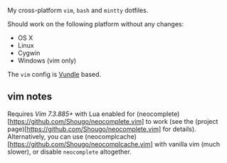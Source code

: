 My cross-platform `vim`, `bash` and `mintty` dotfiles.

Should work on the following platform without any changes:

* OS X
* Linux
* Cygwin
* Windows (vim only)

The `vim` config is [Vundle](https://github.com/gmarik/Vundle.vim) based.

vim notes
---------

Requires *Vim 7.3.885+* with Lua enabled for
(neocomplete)[https://github.com/Shougo/neocomplete.vim] to work (see the
(project page)[https://github.com/Shougo/neocomplete.vim] for details).
Alternatively, you can use
(neocomplcache)[https://github.com/Shougo/neocomplcache.vim] with vanilla
vim (much slower), or disable `neocomplete` altogether.

